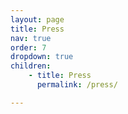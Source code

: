 ```yaml
---
layout: page
title: Press
nav: true
order: 7
dropdown: true
children: 
    - title: Press
      permalink: /press/

---
```


 